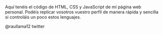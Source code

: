 Aquí tenéis el código de HTML, CSS y JavaScript de mí página web personal. Podéis replicar vosotros vuestro perfil de manera rápida y sencilla si controláis un poco estos lenguajes.

@raullama12 twitter
